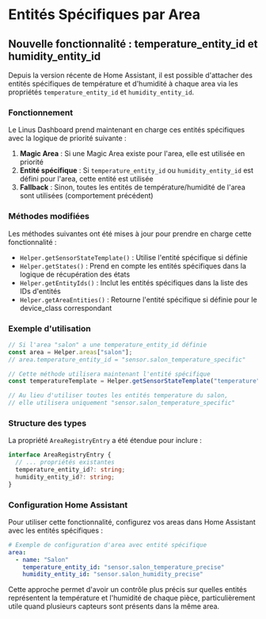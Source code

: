# Entités Spécifiques par Area

## Nouvelle fonctionnalité : temperature_entity_id et humidity_entity_id

Depuis la version récente de Home Assistant, il est possible d'attacher des entités spécifiques de température et d'humidité à chaque area via les propriétés `temperature_entity_id` et `humidity_entity_id`.

### Fonctionnement

Le Linus Dashboard prend maintenant en charge ces entités spécifiques avec la logique de priorité suivante :

1. **Magic Area** : Si une Magic Area existe pour l'area, elle est utilisée en priorité
2. **Entité spécifique** : Si `temperature_entity_id` ou `humidity_entity_id` est défini pour l'area, cette entité est utilisée
3. **Fallback** : Sinon, toutes les entités de température/humidité de l'area sont utilisées (comportement précédent)

### Méthodes modifiées

Les méthodes suivantes ont été mises à jour pour prendre en charge cette fonctionnalité :

- `Helper.getSensorStateTemplate()` : Utilise l'entité spécifique si définie
- `Helper.getStates()` : Prend en compte les entités spécifiques dans la logique de récupération des états
- `Helper.getEntityIds()` : Inclut les entités spécifiques dans la liste des IDs d'entités
- `Helper.getAreaEntities()` : Retourne l'entité spécifique si définie pour le device_class correspondant

### Exemple d'utilisation

```typescript
// Si l'area "salon" a une temperature_entity_id définie
const area = Helper.areas["salon"];
// area.temperature_entity_id = "sensor.salon_temperature_specific"

// Cette méthode utilisera maintenant l'entité spécifique
const temperatureTemplate = Helper.getSensorStateTemplate("temperature", "salon");

// Au lieu d'utiliser toutes les entités temperature du salon,
// elle utilisera uniquement "sensor.salon_temperature_specific"
```

### Structure des types

La propriété `AreaRegistryEntry` a été étendue pour inclure :

```typescript
interface AreaRegistryEntry {
  // ... propriétés existantes
  temperature_entity_id?: string;
  humidity_entity_id?: string;
}
```

### Configuration Home Assistant

Pour utiliser cette fonctionnalité, configurez vos areas dans Home Assistant avec les entités spécifiques :

```yaml
# Exemple de configuration d'area avec entité spécifique
area:
  - name: "Salon"
    temperature_entity_id: "sensor.salon_temperature_precise"
    humidity_entity_id: "sensor.salon_humidity_precise"
```

Cette approche permet d'avoir un contrôle plus précis sur quelles entités représentent la température et l'humidité de chaque pièce, particulièrement utile quand plusieurs capteurs sont présents dans la même area.
